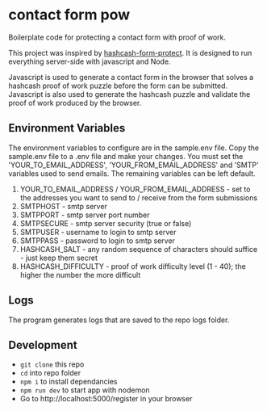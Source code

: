 # contact form pow
Boilerplate code for protecting a contact form with proof of work.

This project was inspired by [hashcash-form-protect](https://github.com/jlopp/hashcash-form-protect). It is designed to run everything server-side with javascript and Node.

Javascript is used to generate a contact form in the browser that solves a hashcash proof of work puzzle before the form can be submitted. Javascript is also used to generate the hashcash puzzle and validate the proof of work produced by the browser.

## Environment Variables 
The environment variables to configure are in the sample.env file.  Copy the sample.env file to a .env file and make your changes.  You must set the 'YOUR_TO_EMAIL_ADDRESS', 'YOUR_FROM_EMAIL_ADDRESS' and 'SMTP' variables used to send emails.  The remaining variables can be left default.

1. YOUR_TO_EMAIL_ADDRESS / YOUR_FROM_EMAIL_ADDRESS - set to the addresses you want to send to / receive from the form submissions
2. SMTPHOST - smtp server
3. SMTPPORT - smtp server port number
4. SMTPSECURE - smtp server security (true or false)
5. SMTPUSER - username to login to smtp server
6. SMTPPASS - password to login to smtp server
7. HASHCASH_SALT - any random sequence of characters should suffice - just keep them secret
8. HASHCASH_DIFFICULTY - proof of work difficulty level (1 - 40); the higher the number the more difficult

## Logs
The program generates logs that are saved to the repo logs folder.

## Development
- `git clone` this repo
- `cd` into repo folder
- `npm i` to install dependancies
- `npm run dev` to start app with nodemon
- Go to http://localhost:5000/register in your browser


